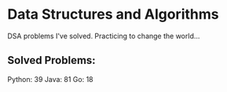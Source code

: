 # Data Structures and Algorithms
DSA problems I've solved. Practicing to change the world...

## Solved Problems:
Python: 39
Java: 81
Go: 18

